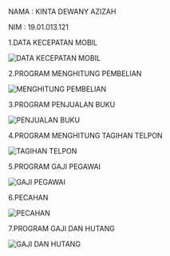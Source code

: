 NAMA : KINTA DEWANY AZIZAH 

NIM  : 19.01.013.121

1.DATA KECEPATAN MOBIL 

![DATA KECEPATAN MOBIL](https://user-images.githubusercontent.com/115387362/197395056-1960ae4d-d9e5-4f51-aef4-1e8769f0967d.png)

2.PROGRAM MENGHITUNG PEMBELIAN 

![MENGHITUNG PEMBELIAN](https://user-images.githubusercontent.com/115387362/197395145-6aad47f0-5624-4ee9-a537-f555c7920fcf.png)

3.PROGRAM PENJUALAN BUKU 

![PENJUALAN BUKU](https://user-images.githubusercontent.com/115387362/197395201-f9e65d48-f715-47b6-83fd-00cd2d671f58.png)

4.PROGRAM MENGHITUNG TAGIHAN TELPON 

![TAGIHAN TELPON](https://user-images.githubusercontent.com/115387362/197395253-b67e65c6-f2fb-46ec-833a-482429fe7904.png)


5.PROGRAM GAJI PEGAWAI 

![GAJI PEGAWAI](https://user-images.githubusercontent.com/115387362/197395296-4698e889-6249-405c-a097-395e952ae78b.png)

6.PECAHAN 

![PECAHAN](https://user-images.githubusercontent.com/115387362/197395370-4fda007d-4472-4fcd-bb23-855c772ee752.png)

7.PROGRAM GAJI DAN HUTANG 

![GAJI DAN HUTANG](https://user-images.githubusercontent.com/115387362/197395432-0d2c86b9-d641-46e7-8764-f420eee38aff.png)
